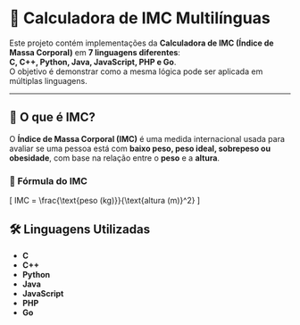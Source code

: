 # 🧮 Calculadora de IMC Multilínguas

Este projeto contém implementações da **Calculadora de IMC (Índice de Massa Corporal)** em **7 linguagens diferentes**:  
**C, C++, Python, Java, JavaScript, PHP e Go**.  
O objetivo é demonstrar como a mesma lógica pode ser aplicada em múltiplas linguagens.

---

## 📌 O que é IMC?

O **Índice de Massa Corporal (IMC)** é uma medida internacional usada para avaliar se uma pessoa está com **baixo peso, peso ideal, sobrepeso ou obesidade**, com base na relação entre o **peso** e a **altura**.

### 🧮 Fórmula do IMC

\[
IMC = \frac{\text{peso (kg)}}{\text{altura (m)}^2}
\]

## 🛠️ Linguagens Utilizadas

- **C**
- **C++**
- **Python**
- **Java**
- **JavaScript**
- **PHP**
- **Go**
